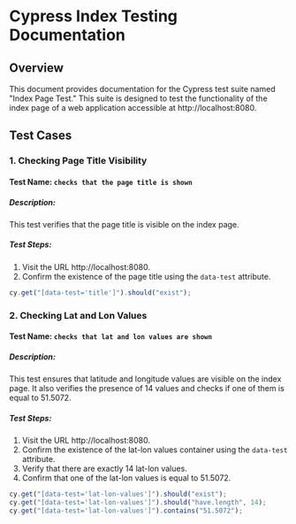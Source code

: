 # Cypress Index Testing Documentation

## Overview

This document provides documentation for the Cypress test suite named "Index Page Test." This suite is designed to test the functionality of the index page of a web application accessible at http://localhost:8080.

## Test Cases

### 1. Checking Page Title Visibility

#### Test Name: `checks that the page title is shown`

##### Description:

This test verifies that the page title is visible on the index page.

##### Test Steps:

1. Visit the URL http://localhost:8080.
2. Confirm the existence of the page title using the `data-test` attribute.

```javascript
cy.get("[data-test='title']").should("exist");
```

### 2. Checking Lat and Lon Values

#### Test Name: `checks that lat and lon values are shown`

##### Description:

This test ensures that latitude and longitude values are visible on the index page. It also verifies the presence of 14 values and checks if one of them is equal to 51.5072.

##### Test Steps:

1. Visit the URL http://localhost:8080.
2. Confirm the existence of the lat-lon values container using the `data-test` attribute.
3. Verify that there are exactly 14 lat-lon values.
4. Confirm that one of the lat-lon values is equal to 51.5072.

```javascript
cy.get("[data-test='lat-lon-values']").should("exist");
cy.get("[data-test='lat-lon-values']").should("have.length", 14);
cy.get("[data-test='lat-lon-values']").contains("51.5072");
```
